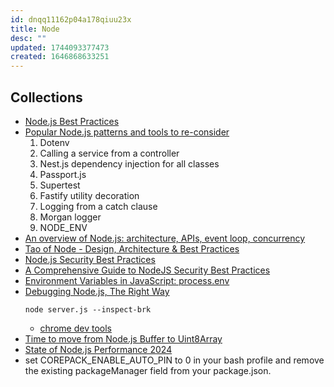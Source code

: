```yaml
---
id: dnqq11162p04a178qiuu23x
title: Node
desc: ""
updated: 1744093377473
created: 1646868633251
---
```


## Collections

- [Node.js Best Practices](https://github.com/goldbergyoni/nodebestpractices)
- [Popular Node.js patterns and tools to re-consider](https://practica.dev/blog/popular-nodejs-pattern-and-tools-to-reconsider/)
  1. Dotenv
  2. Calling a service from a controller
  3. Nest.js dependency injection for all classes
  4. Passport.js
  5. Supertest
  6. Fastify utility decoration
  7. Logging from a catch clause
  8. Morgan logger
  9. NODE_ENV
- [An overview of Node.js: architecture, APIs, event loop, concurrency](https://2ality.com/2022/09/nodejs-overview.html)
- [Tao of Node - Design, Architecture & Best Practices](https://alexkondov.com/tao-of-node/)
- [Node.js Security Best Practices](https://nodejs.org/en/docs/guides/security/)
- [A Comprehensive Guide to NodeJS Security Best Practices](https://javascript.plainenglish.io/a-comprehensive-guide-to-nodejs-security-best-practices-c852a100e81)
- [Environment Variables in JavaScript: process.env](https://dmitripavlutin.com/environment-variables-javascript/)
- [Debugging Node.js, The Right Way](https://www.builder.io/blog/debug-nodejs)
  ```shell
  node server.js --inspect-brk
  ```
  - [chrome dev tools](https://cdn.builder.io/api/v1/image/assets%252FYJIGb4i01jvw0SRdL5Bt%252Ff5dd633650214ff28d620d233299329b?format=webp&width=2000)
- [Time to move from Node.js Buffer to Uint8Array](https://sindresorhus.com/blog/goodbye-nodejs-buffer)
- [State of Node.js Performance 2024](https://nodesource.com/blog/State-of-Nodejs-Performance-2024)
- set COREPACK_ENABLE_AUTO_PIN to 0 in your bash profile and remove the existing packageManager field from your package.json.
